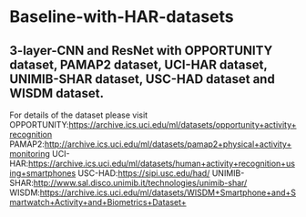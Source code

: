 # Baseline-with-HAR-datasets
3-layer-CNN and ResNet with OPPORTUNITY dataset, PAMAP2 dataset, UCI-HAR dataset, UNIMIB-SHAR dataset, USC-HAD dataset and WISDM dataset.
-----------------------------------------------------------------------------------------------------------------------------------------
For details of the dataset please visit
OPPORTUNITY:https://archive.ics.uci.edu/ml/datasets/opportunity+activity+recognition
PAMAP2:http://archive.ics.uci.edu/ml/datasets/pamap2+physical+activity+monitoring
UCI-HAR:https://archive.ics.uci.edu/ml/datasets/human+activity+recognition+using+smartphones
USC-HAD:https://sipi.usc.edu/had/
UNIMIB-SHAR:http://www.sal.disco.unimib.it/technologies/unimib-shar/
WISDM:https://archive.ics.uci.edu/ml/datasets/WISDM+Smartphone+and+Smartwatch+Activity+and+Biometrics+Dataset+
